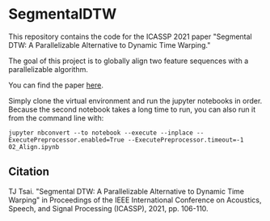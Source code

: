 # SegmentalDTW

This repository contains the code for the ICASSP 2021 paper "Segmental DTW: A Parallelizable Alternative to Dynamic Time Warping."

The goal of this project is to globally align two feature sequences with a parallelizable algorithm.

You can find the paper [here](https://drive.google.com/file/d/19WMEP3cayMQnnywa1eufTnukTrEK4ec5/view?usp=sharing).

Simply clone the virtual environment and run the jupyter notebooks in order.  Because the second notebook takes a long time to run, you can also run it from the command line with:

`jupyter nbconvert --to notebook --execute --inplace --ExecutePreprocessor.enabled=True --ExecutePreprocessor.timeout=-1 02_Align.ipynb`


## Citation

TJ Tsai. "Segmental DTW: A Parallelizable Alternative to Dynamic Time Warping" in Proceedings of the IEEE International Conference on Acoustics, Speech, and Signal Processing (ICASSP), 2021, pp. 106-110.
